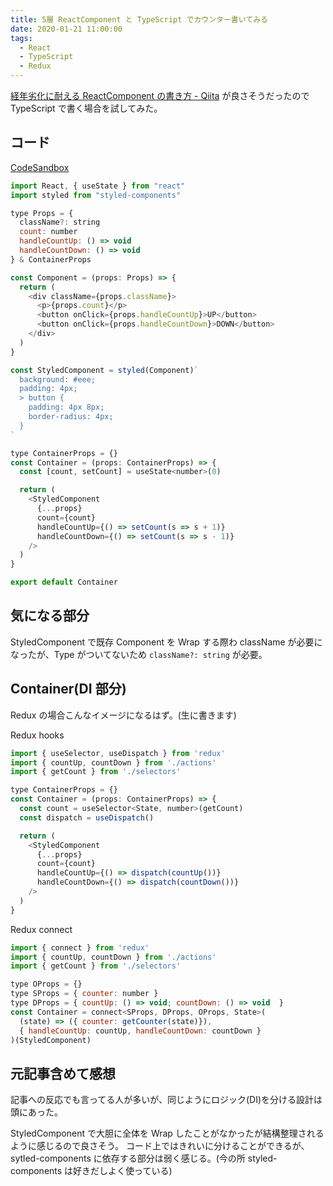 ```yaml
---
title: 5層 ReactComponent と TypeScript でカウンター書いてみる
date: 2020-01-21 11:00:00
tags:
  - React
  - TypeScript
  - Redux
---
```


[経年劣化に耐える ReactComponent の書き方 \- Qiita](https://qiita.com/Takepepe/items/41e3e7a2f612d7eb094a#comment-9e55cb6f442777882e65)
が良さそうだったので TypeScript で書く場合を試してみた。

## コード

[CodeSandbox](https://codesandbox.io/s/typescript-react-5layer-sczy6)

```js
import React, { useState } from "react"
import styled from "styled-components"

type Props = {
  className?: string
  count: number
  handleCountUp: () => void
  handleCountDown: () => void
} & ContainerProps

const Component = (props: Props) => {
  return (
    <div className={props.className}>
      <p>{props.count}</p>
      <button onClick={props.handleCountUp}>UP</button>
      <button onClick={props.handleCountDown}>DOWN</button>
    </div>
  )
}

const StyledComponent = styled(Component)`
  background: #eee;
  padding: 4px;
  > button {
    padding: 4px 8px;
    border-radius: 4px;
  }
`

type ContainerProps = {}
const Container = (props: ContainerProps) => {
  const [count, setCount] = useState<number>(0)

  return (
    <StyledComponent
      {...props}
      count={count}
      handleCountUp={() => setCount(s => s + 1)}
      handleCountDown={() => setCount(s => s - 1)}
    />
  )
}

export default Container
```

## 気になる部分

StyledComponent で既存 Component を Wrap する際わ className が必要になったが、Type がついてないため
`className?: string` が必要。

## Container(DI 部分)

Redux の場合こんなイメージになるはず。(生に書きます)

Redux hooks

```js
import { useSelector, useDispatch } from 'redux'
import { countUp, countDown } from './actions'
import { getCount } from './selectors'

type ContainerProps = {}
const Container = (props: ContainerProps) => {
  const count = useSelector<State, number>(getCount)
  const dispatch = useDispatch()

  return (
    <StyledComponent
      {...props}
      count={count}
      handleCountUp={() => dispatch(countUp())}
      handleCountDown={() => dispatch(countDown())}
    />
  )
}
```

Redux connect

```js
import { connect } from 'redux'
import { countUp, countDown } from './actions'
import { getCount } from './selectors'

type OProps = {}
type SProps = { counter: number }
type DProps = { countUp: () => void; countDown: () => void  }
const Container = connect<SProps, DProps, OProps, State>(
  (state) => ({ counter: getCounter(state)}),
  { handleCountUp: countUp, handleCountDown: countDown }
)(StyledComponent)

```

## 元記事含めて感想

記事への反応でも言ってる人が多いが、同じようにロジック(DI)を分ける設計は頭にあった。

StyledComponent で大胆に全体を Wrap したことがなかったが結構整理されるように感じるので良さそう。
コード上ではきれいに分けることができるが、sytled-components に依存する部分は弱く感じる。(今の所 styled-components は好きだしよく使っている)
